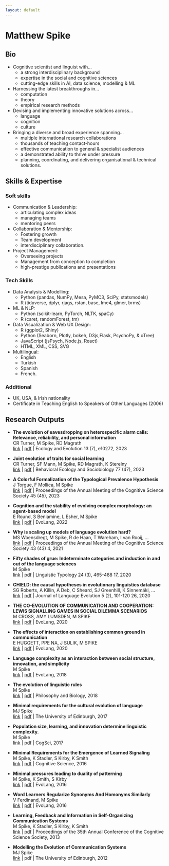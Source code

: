 ```yaml
---
layout: default
---
```


# Matthew Spike

## Bio
- Cognitive scientist and linguist with...
  - a strong interdisciplinary background
  - expertise in the social and cognitive sciences
  - cutting-edge skills in AI, data science, modelling & ML
- Harnessing the latest breakthroughs in...
  - computation
  - theory
  - empirical research methods
- Devising and implementing innovative solutions across...
  - language
  - cognition
  - culture
- Bringing a diverse and broad experience spanning...
  - multiple international research collaborations
  - thousands of teaching contact-hours
  - effective communication to general & specialist audiences 
  - a demonstrated ability to thrive under pressure
  - planning, coordinating, and delivering organisational & technical solutions.

## Skills & Expertise
### Soft skills
- Communication & Leadership:
  - articulating complex ideas
  - managing teams
  - mentoring peers
- Collaboration & Mentorship:
  - Fostering growth
  - Team development
  - interdisciplinary collaboration.
- Project Management:
  - Overseeing projects
  - Management from conception to completion
  - high-prestige publications and presentations
### Tech Skills
- Data Analysis & Modelling:
  - Python (pandas, NumPy, Mesa, PyMC3, SciPy, statsmodels)
  - R (tidyverse, dplyr, rjags, rstan, base, lme4, glmer, brms)
- ML & NLP:
  - Python (scikit-learn, PyTorch, NLTK, spaCy)
  - R (caret, randomForest, tm)
- Data Visualization & Web UX Design: 
  - R (ggplot2, Shiny)
  - Python (Seaborn, Plotly, bokeh, D3js,Flask, PsychoPy, & oTree)
  - JavaScript (jsPsych, Node.js, React)
  - HTML, XML, CSS, SVG
- Multilingual:
  - English
  - Turkish
  - Spanish
  - French.
### Additional
  - UK, USA, & Irish nationality
  - Certificate in Teaching English to Speakers of Other Languages (2006)

## Research Outputs
- **The evolution of eavesdropping on heterospecific alarm calls: Relevance, reliability, and personal information**  
  CR Turner, M Spike, RD Magrath  
  [link](https://onlinelibrary.wiley.com/doi/full/10.1002/ece3.10272) | [pdf](https://onlinelibrary.wiley.com/doi/epdf/10.1002/ece3.10272) | Ecology and Evolution 13 (7), e10272, 2023

- **Joint evolution of traits for social learning**  
  CR Turner, SF Mann, M Spike, RD Magrath, K Sterelny  
  [link](https://link.springer.com/article/10.1007/s00265-023-03314-w) | [pdf](https://link.springer.com/content/pdf/10.1007/s00265-023-03314-w.pdf) | Behavioral Ecology and Sociobiology 77 (47), 2023

- **A Colorful Formalization of the Typological Prevalence Hypothesis**  
  J Torgue, F Mollica, M Spike  
  [link](https://escholarship.org/uc/item/1t29f5t8) | [pdf](https://escholarship.org/content/qt1t29f5t8/qt1t29f5t8.pdf) | Proceedings of the Annual Meeting of the Cognitive Science Society 45 (45), 2023

- **Cognition and the stability of evolving complex morphology: an agent-based model**  
  E Round, S Beniamine, L Esher, M Spike  
  [link](https://openresearch.surrey.ac.uk/esploro/outputs/conferencePaper/Cognition-and-the-stability-of-evolving/99696166002346) | [pdf](https://openresearch.surrey.ac.uk/esploro/fulltext/conferencePaper/Cognition-and-the-stability-of-evolving/99696166002346?repId=12169610710002346&mId=13169610700002346&institution=44SUR_INST) | EvoLang, 2022

- **Why is scaling up models of language evolution hard?**  
  MS Woensdregt, M Spike, R de Haan, T Wareham, I van Rooij, ...  
  [link](https://escholarship.org/uc/item/021734q4) | [pdf](https://escholarship.org/content/qt021734q4/qt021734q4.pdf) | Proceedings of the Annual Meeting of the Cognitive Science Society 43 (43) 4, 2021

- **Fifty shades of grue: Indeterminate categories and induction in and out of the language sciences**  
  M Spike  
  [link](https://www.degruyter.com/document/doi/10.1515/lingty-2020-2061/html) | [pdf](https://www.researchgate.net/profile/Matthew-Spike/publication/335920761_Fifty_shades_of_grue_indeterminate_categories_and_induction_in_and_out_of_the_language_sciences/links/5d839edd458515cbd199c266/Fifty-shades-of-grue-indeterminate-categories-and-induction-in-and-out-of-the-language-sciences.pdf) | Linguistic Typology 24 (3), 465-488 17, 2020

- **CHIELD: the causal hypotheses in evolutionary linguistics database**  
  SG Roberts, A Killin, A Deb, C Sheard, SJ Greenhill, K Sinnemäki, ...  
  [link](https://academic.oup.com/jole/article-abstract/5/2/101/5821004?login=false) | [pdf](https://idus.us.es/bitstream/handle/11441/144264/lzaa001.pdf?sequence=1) | Journal of Language Evolution 5 (2), 101-120 26, 2020

- **THE CO-EVOLUTION OF COMMUNICATION AND COOPERATION: LEWIS SIGNALLING GAMES IN SOCIAL DILEMMA SCENARIOS**  
  M CROSS, AMY LUMSDEN, M SPIKE  
  [link](https://pure.mpg.de/rest/items/item_3190925_17/component/file_3260022/content?download=true#page=68) | [pdf](https://pure.mpg.de/rest/items/item_3190925_17/component/file_3260022/content?download=true#page=68) | EvoLang, 2020

- **The effects of interaction on establishing common ground in communication**  
  E HUGGETT, PPE NA, J SULIK, M SPIKE  
  [link](https://pure.mpg.de/rest/items/item_3190925_17/component/file_3260022/content#page=192) | [pdf](https://pure.mpg.de/rest/items/item_3190925_17/component/file_3260022/content#page=192) | EvoLang, 2020

- **Language complexity as an interaction between social structure, innovation, and simplicity**  
  M Spike  
  [link](https://www.researchgate.net/profile/Matthew-Spike/publication/324481652_Language_complexity_as_an_interaction_between_social_structure_innovation_and_simplicity/links/5c8e2fbb299bf14e7e81a9ff/Language-complexity-as-an-interaction-between-social-structure-innovation-and-simplicity.pdf) | [pdf](https://www.researchgate.net/profile/Matthew-Spike/publication/324481652_Language_complexity_as_an_interaction_between_social_structure_innovation_and_simplicity/links/5c8e2fbb299bf14e7e81a9ff/Language-complexity-as-an-interaction-between-social-structure-innovation-and-simplicity.pdf) | EvoLang, 2018

- **The evolution of linguistic rules**  
  M Spike  
  [link](https://link.springer.com/article/10.1007/s10539-018-9610-x) | [pdf](https://www.researchgate.net/profile/Matthew-Spike/publication/323409933_The_evolution_of_linguistic_rules/links/5e661eaf299bf1744f6ba7db/The-evolution-of-linguistic-rules.pdf?_sg%5B0%5D=started_experiment_milestone&_sg%5B1%5D=started_experiment_milestone&origin=journalDetail&_rtd=e30%3D) | Philosophy and Biology, 2018

- **Minimal requirements for the cultural evolution of language**  
  MJ Spike  
  [link](https://era.ed.ac.uk/handle/1842/25930) | [pdf](https://era.ed.ac.uk/bitstream/handle/1842/25930/Spike2017.pdf?sequence=1&isAllowed=y) | The University of Edinburgh, 2017

- **Population size, learning, and innovation determine linguistic complexity.**  
  M Spike  
  [link](https://cogsci.mindmodeling.org/2017/papers/0215/paper0215.pdf) | [pdf](https://cogsci.mindmodeling.org/2017/papers/0215/paper0215.pdf) | CogSci, 2017

- **Minimal Requirements for the Emergence of Learned Signaling**  
  M Spike, K Stadler, S Kirby, K Smith  
  [link](https://onlinelibrary.wiley.com/doi/abs/10.1111/cogs.12351) | [pdf](https://onlinelibrary.wiley.com/doi/pdfdirect/10.1111/cogs.12351) | Cognitive Science, 2016

- **Minimal pressures leading to duality of patterning**  
  M Spike, K Smith, S Kirby  
  [link](https://evolang.org/neworleans/pdf/EVOLANG_11_paper_129.pdf) | [pdf](https://evolang.org/neworleans/pdf/EVOLANG_11_paper_129.pdf) | EvoLang, 2016

- **Word Learners Regularize Synonyms And Homonyms Similarly**  
  V Ferdinand, M Spike  
  [link](http://evolang.org/neworleans/pdf/EVOLANG_11_paper_82.pdf) | [pdf](http://evolang.org/neworleans/pdf/EVOLANG_11_paper_82.pdf) | EvoLang, 2016

- **Learning, Feedback and Information in Self-Organizing Communication Systems**  
  M Spike, K Stadler, S Kirby, K Smith  
  [link](https://escholarship.org/content/qt1kj325j4/qt1kj325j4.pdf) | [pdf](https://escholarship.org/content/qt1kj325j4/qt1kj325j4.pdf) | Proceedings of the 35th Annual Conference of the Cognitive Science Society, 2013

- **Modelling the Evolution of Communication Systems**  
  MJ Spike  
  [link](https://era.ed.ac.uk/handle/1842/8463) | pdf | The University of Edinburgh, 2012


